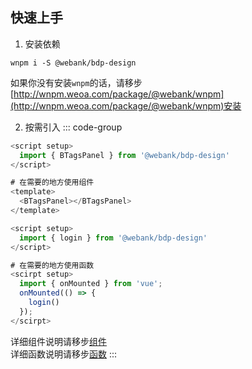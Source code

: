 ## 快速上手

1. 安装依赖
```
wnpm i -S @webank/bdp-design
```
如果你没有安装`wnpm`的话，请移步[http://wnpm.weoa.com/package/@webank/wnpm](http://wnpm.weoa.com/package/@webank/wnpm)安装

2. 按需引入
::: code-group

```js [引入组件]
<script setup>
  import { BTagsPanel } from '@webank/bdp-design'
</script>

# 在需要的地方使用组件
<template>
  <BTagsPanel></BTagsPanel>
</template>

```

```js [引入函数]
<script setup>
  import { login } from '@webank/bdp-design'
</script>

# 在需要的地方使用函数
<scirpt setup>
  import { onMounted } from 'vue';
  onMounted(() => {
    login()
  });
</scirpt>
```
详细组件说明请移步<a href="components/BTagsPanel" rel="noreferrer">组件</a> <br />
详细函数说明请移步<a href="utils/login" rel="noreferrer">函数</a>
:::